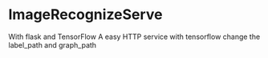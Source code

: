 # ImageRecognizeServe
With flask and TensorFlow
A easy HTTP service with tensorflow
change the label_path and graph_path 
